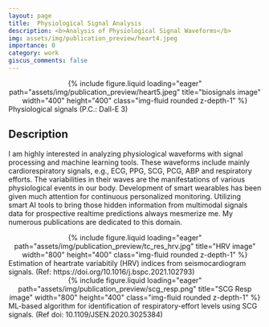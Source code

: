 ```yaml
---
layout: page
title:  Physiological Signal Analysis
description: <b>Analysis of Physiological Signal Waveforms</b>
img: assets/img/publication_preview/heart4.jpeg
importance: 0
category: work
giscus_comments: false
---
```


<center>
<div class="row">
    <div class="col-sm mt-3 mt-md-0">
        {% include figure.liquid loading="eager" path="assets/img/publication_preview/heart5.jpeg" title="biosignals image" width="400" height="400" class="img-fluid rounded z-depth-1" %}
    </div>
</div>
</center>
<div class="caption">
    Physiological signals (P.C.: Dall-E 3)
</div>

## Description
I am highly interested in analyzing physiological waveforms with signal processing and machine learning tools. These waveforms include mainly cardiorespiratory signals, e.g., ECG, PPG, SCG, PCG, ABP and respiratory efforts. The variabilities in their waves are the manifestations of various physiological events in our body. Development of smart wearables has been given much attention for continuous personalized monitoring. Utilizing smart AI tools to bring those hidden information from multimodal signals data for prospective realtime predictions always mesmerize me. My numerous publications are dedicated to this domain.      


<center>
<div class="row">
    <div class="col-sm mt-3 mt-md-0">
        {% include figure.liquid loading="eager" path="assets/img/publication_preview/tc_res_hrv.jpg" title="HRV image" width="800" height="400" class="img-fluid rounded z-depth-1" %}
    </div>
</div>
</center>
<div class="caption">
    Estimation of heartrate variabitily (HRV) indices from seismocardiogram signals. (Ref: https://doi.org/10.1016/j.bspc.2021.102793)
</div>

<center>
<div class="row">
    <div class="col-sm mt-3 mt-md-0">
        {% include figure.liquid loading="eager" path="assets/img/publication_preview/scg_resp.png" title="SCG Resp image" width="800" height="400" class="img-fluid rounded z-depth-1" %}
    </div>
</div>
</center>
<div class="caption">
    ML-based algorithm for identification of respiratory-effort levels using SCG signals. (Ref doi: 10.1109/JSEN.2020.3025384)
</div>


